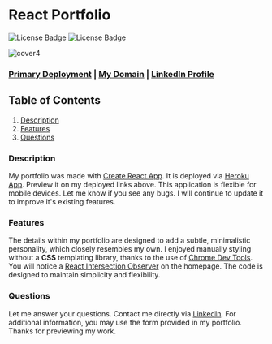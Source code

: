 # React Portfolio

![License Badge](https://shields.io/badge/license-MIT-limegreen)
![License Badge](https://img.shields.io/badge/Junior%20web%20developer-4D5BE2)

![cover4](../daylo-portfolio/src/images/daylo-portfolio.png)

### **[Primary Deployment](https://daylo-portfolio.herokuapp.com/)** | **[My Domain](https://www.daylo.dev/)** | **[LinkedIn Profile](https://www.linkedin.com/in/dayne-lalmond/)**

## Table of Contents
1. [Description](#description)
2. [Features](#features)
3. [Questions](#questions)

### Description

My portfolio was made with [Create React App](https://github.com/facebook/create-react-app). It is deployed via [Heroku App](https://www.heroku.com/). Preview it on my deployed links above. This application is flexible for mobile devices. Let me know if you see any bugs. I will continue to update it to improve it's existing features.

### Features
The details within my portfolio are designed to add a subtle, minimalistic personality, which closely resembles my own. I enjoyed manually styling without a **CSS** templating library, thanks to the use of [Chrome Dev Tools](https://developer.chrome.com/docs/devtools). You will notice a [React Intersection Observer](https://www.npmjs.com/package/react-intersection-observer) on the homepage. The code is designed to maintain simplicity and flexibility.

### Questions
Let me answer your questions. Contact me directly via [LinkedIn](https://www.linkedin.com/in/dayne-lalmond/). For additional information, you may use the form provided in my portfolio. Thanks for previewing my work.



